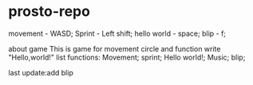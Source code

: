 # prosto-repo
 
movement - WASD;
Sprint - Left shift;
hello world - space;
blip - f;

about game
This is game for movement circle and function write "Hello,world!"
list functions:
    Movement;
    sprint;
    Hello world!;
    Music;
    blip;

last update:add blip